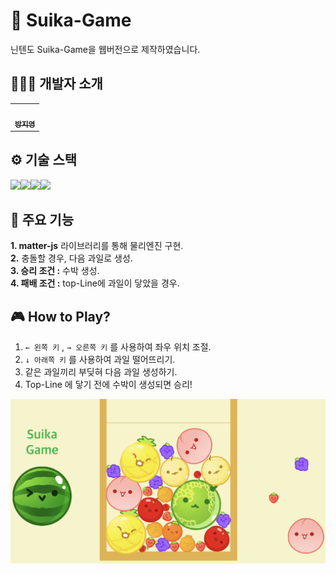 # 🍉 Suika-Game

닌텐도 Suika-Game을 웹버전으로 제작하였습니다.

## 👩🏻‍💻 개발자 소개

<table>
  <tbody>
    <tr>
      <td align="center"><a href="https://github.com/ziiYOU/"><img src="https://avatars.githubusercontent.com/u/112477905?v=4" width="100px;" alt=""/><br /><sub><b> 방지영 </b></sub></a><br /></td>
    </tr>
  </tbody>
</table>

## ⚙️ 기술 스택

<img src="https://img.shields.io/badge/Vite-646CFF?style=for-the-badge&logo=Vite&logoColor=white"><img src="https://img.shields.io/badge/Html5-E34F26?style=for-the-badge&logo=html5&logoColor=white"><img src="https://img.shields.io/badge/Javascript-F7DF1E?style=for-the-badge&logo=javascript&logoColor=white"><img src="https://img.shields.io/badge/Matter.js-4B5562?style=for-the-badge&logo=Matter.js&logoColor=white">

## 📌 주요 기능

**1. matter-js** 라이브러리를 통해 물리엔진 구현.<br/>
**2.** 충돌할 경우, 다음 과일로 생성.<br/>
**3. 승리 조건 :** 수박 생성.<br/>
**4. 패배 조건 :** top-Line에 과일이 닿았을 경우.

## 🎮 How to Play?

1. `← 왼쪽 키` , `→ 오른쪽 키` 를 사용하여 좌우 위치 조절.
2. `↓ 아래쪽 키` 를 사용하여 과일 떨어뜨리기.
3. 같은 과일끼리 부딪혀 다음 과일 생성하기.
4. Top-Line 에 닿기 전에 수박이 생성되면 승리!

![suikagame](public/SuikaGame.png)
